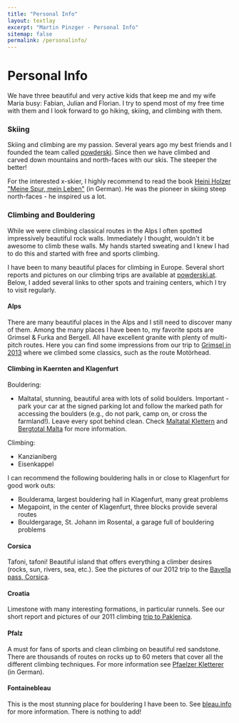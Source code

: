 ```yaml
---
title: "Personal Info"
layout: textlay
excerpt: "Martin Pinzger - Personal Info"
sitemap: false
permalink: /personalinfo/
---
```


# Personal Info

We have three beautiful and very active kids that keep me and my wife Maria busy: Fabian, Julian and Florian. I try to spend most of my free time with them and I look forward to go hiking, skiing, and climbing with them.

### Skiing
Skiing and climbing are my passion. Several years ago my best friends and I founded the team called [powderski](http://www.powderski.at/). Since then we have climbed and carved down mountains and north-faces with our skis. The steeper the better!

For the interested x-skier, I highly recommend to read the book [Heini Holzer "Meine Spur, mein Leben"](http://www.amazon.de/dp/8872831369/ref=as_li_ss_til?tag=powderskiat-21&camp=2906&creative=19474&linkCode=as4&creativeASIN=8872831369&adid=0Y3TZD8S502HXQPE6E6C) (in German). He was the pioneer in skiing steep north-faces - he inspired us a lot.

### Climbing and Bouldering
While we were climbing classical routes in the Alps I often spotted impressively beautiful rock walls. Immediately I thought, wouldn't it be awesome to climb these walls. My hands started sweating and I knew I had to do this and started with free and sports climbing.

I have been to many beautiful places for climbing in Europe. Several short reports and pictures on our climbing trips are available at [powderski.at](http://www.powderski.at/category/felsklettern/). Below, I added several links to other spots and training centers, which I try to visit regularly.

#### Alps
There are many beautiful places in the Alps and I still need to discover many of them. Among the many places I have been to, my favorite spots are Grimsel & Furka and Bergell. All have excellent granite with plenty of multi-pitch routes. Here you can find some impressions from our trip to [Grimsel in 2013](http://www.powderski.at/2013/08/02/grimsel-motoerhead/#more-759) where we climbed some classics, such as the route Motörhead.

#### Climbing in Kaernten and Klagenfurt

Bouldering:

* Maltatal, stunning, beautiful area with lots of solid boulders. Important - park your car at the signed parking lot and follow the marked path for accessing the boulders (e.g., do not park, camp on, or cross the farmland!). Leave every spot behind clean. Check [Maltatal Klettern](https://www.facebook.com/maltatalklettern) and [Bergtotal Malta](http://www.bergtotal.com/Bouldergebiete/Oesterreich/Malta-Bouldergebiet.html) for more information.

Climbing:

* Kanzianiberg
* Eisenkappel

I can recommend the following bouldering halls in or close to Klagenfurt for good work outs:

* Boulderama, largest bouldering hall in Klagenfurt, many great problems
* Megapoint, in the center of Klagenfurt, three blocks provide several routes
* Bouldergarage, St. Johann im Rosental, a garage full of bouldering problems

#### Corsica
Tafoni, tafoni! Beautiful island that offers everything a climber desires (rocks, sun, rivers, sea, etc.). See the pictures of our 2012 trip to the [Bavella pass, Corsica](http://www.powderski.at/2012/07/15/korsika-2012/).

#### Croatia
Limestone with many interesting formations, in particular runnels. See our short report and pictures of our 2011 climbing [trip to Paklenica](http://www.powderski.at/2011/07/25/klettern-in-paklenica-kroatien).

#### Pfalz
A must for fans of sports and clean climbing on beautiful red sandstone. There are thousands of routes on rocks up to 60 meters that cover all the different climbing techniques. For more information see [Pfaelzer Kletterer](http://www.pfaelzer-kletterer.de/) (in German).

#### Fontainebleau
This is the most stunning place for bouldering I have been to. See [bleau.info](http://bleau.info/) for more information. There is nothing to add!


